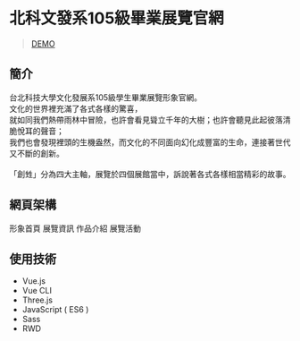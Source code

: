 # 北科文發系105級畢業展覽官網

> [DEMO](https://viboloveyou12.github.io/re-creation/#/)

## 簡介
台北科技大學文化發展系105級學生畢業展覽形象官網。<br>
文化的世界裡充滿了各式各樣的驚喜，<br>
就如同我們熱帶雨林中冒險，也許會看見聳立千年的大樹；也許會聽見此起彼落清脆悅耳的聲音；<br>
我們也會發現裡頭的生機盎然，而文化的不同面向幻化成豐富的生命，連接著世代又不斷的創新。<br>
<br>
「創甡」分為四大主軸，展覽於四個展館當中，訴說著各式各樣相當精彩的故事。


## 網頁架構
形象首頁
展覽資訊
作品介紹
展覽活動
  
  
## 使用技術
* Vue.js
* Vue CLI 
* Three.js
* JavaScript ( ES6 )
* Sass
* RWD
